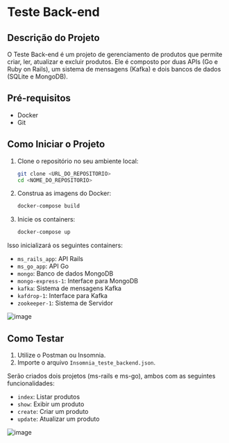 # Teste Back-end

## Descrição do Projeto

O Teste Back-end é um projeto de gerenciamento de produtos que permite criar, ler, atualizar e excluir produtos. Ele é composto por duas APIs (Go e Ruby on Rails), um sistema de mensagens (Kafka) e dois bancos de dados (SQLite e MongoDB).

## Pré-requisitos

- Docker
- Git

## Como Iniciar o Projeto

1. Clone o repositório no seu ambiente local:
    ```sh
    git clone <URL_DO_REPOSITORIO>
    cd <NOME_DO_REPOSITORIO>
    ```

2. Construa as imagens do Docker:
    ```sh
    docker-compose build
    ```

3. Inicie os containers:
    ```sh
    docker-compose up
    ```

Isso inicializará os seguintes containers:

- `ms_rails_app`: API Rails
- `ms_go_app`: API Go
- `mongo`: Banco de dados MongoDB
- `mongo-express-1`: Interface para MongoDB
- `kafka`: Sistema de mensagens Kafka
- `kafdrop-1`: Interface para Kafka
- `zookeeper-1`: Sistema de Servidor


![image](https://github.com/lipiw/teste-backend-2024/assets/47393970/d29c7f98-bb1c-4488-97a0-3f16aa9f315a)



## Como Testar

1. Utilize o Postman ou Insomnia.
2. Importe o arquivo `Insomnia_teste_backend.json`.

Serão criados dois projetos (ms-rails e ms-go), ambos com as seguintes funcionalidades:

- `index`: Listar produtos
- `show`: Exibir um produto
- `create`: Criar um produto
- `update`: Atualizar um produto
  

![image](https://github.com/lipiw/teste-backend-2024/assets/47393970/37a453da-9a1b-4569-9cdb-fa316e100af4)
